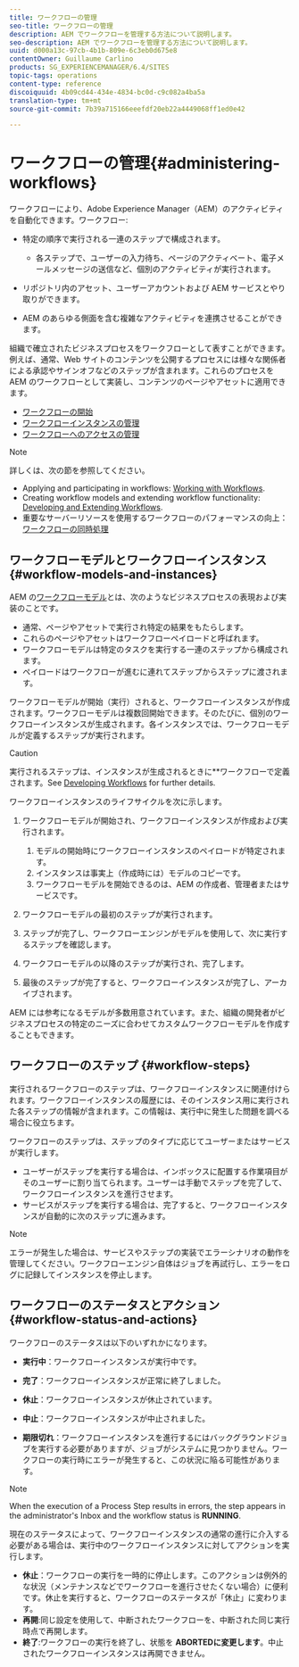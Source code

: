 ```yaml
---
title: ワークフローの管理
seo-title: ワークフローの管理
description: AEM でワークフローを管理する方法について説明します。
seo-description: AEM でワークフローを管理する方法について説明します。
uuid: d000a13c-97cb-4b1b-809e-6c3eb0d675e8
contentOwner: Guillaume Carlino
products: SG_EXPERIENCEMANAGER/6.4/SITES
topic-tags: operations
content-type: reference
discoiquuid: 4b09cd44-434e-4834-bc0d-c9c082a4ba5a
translation-type: tm+mt
source-git-commit: 7b39a715166eeefdf20eb22a4449068ff1ed0e42

---
```



# ワークフローの管理{#administering-workflows}

ワークフローにより、Adobe Experience Manager（AEM）のアクティビティを自動化できます。ワークフロー:

* 特定の順序で実行される一連のステップで構成されます。

   * 各ステップで、ユーザーの入力待ち、ページのアクティベート、電子メールメッセージの送信など、個別のアクティビティが実行されます。

* リポジトリ内のアセット、ユーザーアカウントおよび AEM サービスとやり取りができます。
* AEM のあらゆる側面を含む複雑なアクティビティを連携させることができます。

組織で確立されたビジネスプロセスをワークフローとして表すことができます。例えば、通常、Web サイトのコンテンツを公開するプロセスには様々な関係者による承認やサインオフなどのステップが含まれます。これらのプロセスを AEM のワークフローとして実装し、コンテンツのページやアセットに適用できます。

* [ワークフローの開始](/help/sites-administering/workflows-starting.md)
* [ワークフローインスタンスの管理](/help/sites-administering/workflows-administering.md)
* [ワークフローへのアクセスの管理](/help/sites-administering/workflows-managing.md)

>[!NOTE]
>
>詳しくは、次の節を参照してください。
>
>* Applying and participating in workflows: [Working with Workflows](/help/sites-authoring/workflows.md).
>* Creating workflow models and extending workflow functionality: [Developing and Extending Workflows](/help/sites-developing/workflows.md).
>* 重要なサーバーリソースを使用するワークフローのパフォーマンスの向上：[ワークフローの同時処理](/help/sites-deploying/configuring-performance.md#concurrent-workflow-processing)
>



## ワークフローモデルとワークフローインスタンス {#workflow-models-and-instances}

AEM の[ワークフローモデル](/help/sites-developing/workflows.md#model)とは、次のようなビジネスプロセスの表現および実装のことです。

* 通常、ページやアセットで実行され特定の結果をもたらします。
* これらのページやアセットはワークフローペイロードと呼ばれます。
* ワークフローモデルは特定のタスクを実行する一連のステップから構成されます。
* ペイロードはワークフローが進むに連れてステップからステップに渡されます。

ワークフローモデルが開始（実行）されると、ワークフローインスタンスが作成されます。ワークフローモデルは複数回開始できます。そのたびに、個別のワークフローインスタンスが生成されます。各インスタンスでは、ワークフローモデルが定義するステップが実行されます。

>[!CAUTION]
>
>実行されるステップは、インスタンスが生成されるときに&#x200B;**&#x200B;ワークフローで定義されます。See [Developing Workflows](/help/sites-developing/workflows.md#model) for further details.

ワークフローインスタンスのライフサイクルを次に示します。

1. ワークフローモデルが開始され、ワークフローインスタンスが作成および実行されます。

   1. モデルの開始時にワークフローインスタンスのペイロードが特定されます。
   1. インスタンスは事実上（作成時には）モデルのコピーです。
   1. ワークフローモデルを開始できるのは、AEM の作成者、管理者またはサービスです。

1. ワークフローモデルの最初のステップが実行されます。
1. ステップが完了し、ワークフローエンジンがモデルを使用して、次に実行するステップを確認します。
1. ワークフローモデルの以降のステップが実行され、完了します。
1. 最後のステップが完了すると、ワークフローインスタンスが完了し、アーカイブされます。

AEM には参考になるモデルが多数用意されています。また、組織の開発者がビジネスプロセスの特定のニーズに合わせてカスタムワークフローモデルを作成することもできます。

## ワークフローのステップ {#workflow-steps}

実行されるワークフローのステップは、ワークフローインスタンスに関連付けられます。ワークフローインスタンスの履歴には、そのインスタンス用に実行された各ステップの情報が含まれます。この情報は、実行中に発生した問題を調べる場合に役立ちます。

ワークフローのステップは、ステップのタイプに応じてユーザーまたはサービスが実行します。

* ユーザーがステップを実行する場合は、インボックスに配置する作業項目がそのユーザーに割り当てられます。ユーザーは手動でステップを完了して、ワークフローインスタンスを進行させます。
* サービスがステップを実行する場合は、完了すると、ワークフローインスタンスが自動的に次のステップに進みます。

>[!NOTE]
>
>エラーが発生した場合は、サービスやステップの実装でエラーシナリオの動作を管理してください。ワークフローエンジン自体はジョブを再試行し、エラーをログに記録してインスタンスを停止します。

## ワークフローのステータスとアクション {#workflow-status-and-actions}

ワークフローのステータスは以下のいずれかになります。

* **実行中**：ワークフローインスタンスが実行中です。
* **完了**：ワークフローインスタンスが正常に終了しました。

* **休止**：ワークフローインスタンスが休止されています。
* **中止**：ワークフローインスタンスが中止されました。
* **期限切れ**：ワークフローインスタンスを進行するにはバックグラウンドジョブを実行する必要がありますが、ジョブがシステムに見つかりません。ワークフローの実行時にエラーが発生すると、この状況に陥る可能性があります。

>[!NOTE]
>
>When the execution of a Process Step results in errors, the step appears in the administrator&#39;s Inbox and the workflow status is **RUNNING**.

現在のステータスによって、ワークフローインスタンスの通常の進行に介入する必要がある場合は、実行中のワークフローインスタンスに対してアクションを実行します。

* **休止**：ワークフローの実行を一時的に停止します。このアクションは例外的な状況（メンテナンスなどでワークフローを進行させたくない場合）に便利です。休止を実行すると、ワークフローのステータスが「休止」に変わります。
* **再開**:同じ設定を使用して、中断されたワークフローを、中断された同じ実行時点で再開します。
* **終了**:ワークフローの実行を終了し、状態を **ABORTEDに変更します**。中止されたワークフローインスタンスは再開できません。


